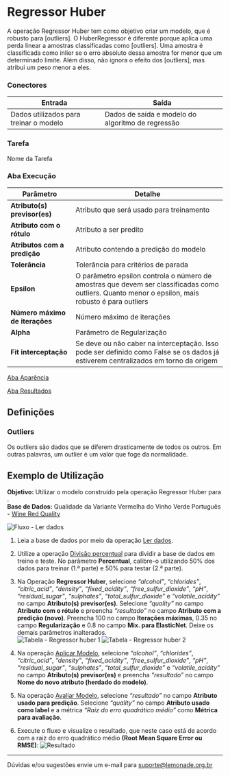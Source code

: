 # Regressor Huber
A operação Regressor Huber tem como objetivo criar um modelo, que é robusto para [outliers]. O HuberRegressor é diferente
 porque aplica uma perda linear a amostras classificadas como [outliers]. Uma amostra é classificada como inlier 
 se o erro absoluto dessa amostra for menor que um determinado limite. Além disso, não ignora o efeito dos [outliers], 
 mas atribui um peso menor a eles.

### Conectores
| Entrada | Saída |
| --- | --- |
| Dados utilizados para treinar o modelo | Dados de saída e modelo do algoritmo de regressão |

### Tarefa
Nome da Tarefa

### Aba Execução
| Parâmetro | Detalhe |
| --- | --- |
| **Atributo(s) previsor(es)** | Atributo que será usado para treinamento |
| **Atributo com o rótulo** | Atributo a ser predito |
| **Atributos com a predição** | Atributo contendo a predição do modelo |
| **Tolerância** | Tolerância para critérios de parada |
| **Epsilon** | O parâmetro epsilon controla o número de amostras que devem ser classificadas como outliers. Quanto menor o epsilon, mais robusto é para outliers |
| **Número máximo de iterações** | Número máximo de iterações |
| **Alpha** | Parâmetro de Regularização |
| **Fit interceptação** | Se deve ou não caber na interceptação. Isso pode ser definido como False se os dados já estiverem centralizados em torno da origem |

[Aba Aparência][1]

[Aba Resultados][2] 

## Definições
### Outliers
Os outliers são dados que se diferem drasticamente de todos os outros. Em outras palavras,
 um outlier é um valor que foge da normalidade.

## Exemplo de Utilização
**Objetivo:** Utilizar o modelo construído pela operação Regressor Huber para .\
**Base de Dados:** Qualidade da Variante Vermelha do Vinho Verde Português - [Wine Red Quality][3]

![Fluxo - Ler dados](/img/sklearn/aprendizado_de_maquina/regressor_linear/image3.png)

1. Leia a base de dados por meio da operação [Ler dados][4].

2. Utilize a operação [Divisão percentual][5] para dividir a base de dados em treino e teste. No parâmetro **Percentual**, calibre-o utilizando 50% dos dados para treinar (1.ª parte) e 50% para testar (2.ª parte).

3. Na Operação **Regressor Huber**, selecione *“alcohol”*, *“chlorides”*, *“citric_acid”*, *“density”*, *“fixed_acidity”*, *“free_sulfur_dioxide”*, *“pH”*, *“residual_sugar”*, *“sulphates”*, *“total_sulfur_dioxide”* e *“volatile_acidity”* no campo **Atributo(s) previsor(es)**. Selecione *“quality”* no campo  **Atributo com o rótulo** e preencha *“resultado”* no campo **Atributo com a predição (novo)**. Preencha 100 no campo **Iterações máximas**, 0.35 no campo **Regularização** e 0.8 no campo **Mix. para ElasticNet**. Deixe os demais parâmetros inalterados.\
	![Tabela - Regressor huber 1](/img/sklearn/aprendizado_de_maquina/regressor_huber/image4.png)
	![Tabela - Regressor huber 2](/img/sklearn/aprendizado_de_maquina/regressor_huber/image2.png)

4. Na operação [Aplicar Modelo][6], selecione *“alcohol”*, *“chlorides”*, *“citric_acid”*, *“density”*, *“fixed_acidity”*, *“free_sulfur_dioxide”*, *“pH”*, *“residual_sugar”*, *“sulphates”*, *“total_sulfur_dioxide”* e *“volatile_acidity”* no campo **Atributo(s) previsor(es)** e preencha *“resultado”* no campo **Nome do novo atributo (herdado do modelo)**. 

5. Na operação [Avaliar Modelo][7], selecione *“resultado”* no campo **Atributo usado para predição**. Selecione *“quality”* no campo **Atributo usado como label** e a métrica *“Raiz do erro quadrático médio”* como **Métrica para avaliação**.

6. Execute o fluxo e visualize o resultado, que neste caso está de acordo com a raiz do erro quadrático médio **(Root Mean Square Error ou RMSE)**:
	![Resultado](/img/sklearn/aprendizado_de_maquina/regressor_linear/image1.png)




---
Dúvidas e/ou sugestões envie um e-mail para suporte@lemonade.org.br

[resíduos]: #residuos
[1]: /pt-br/sklearn/documentacao-geral/aba-aparencia.html
[2]: /pt-br/sklearn/documentacao-geral/aba-resultados.html
[3]: /pt-br/sklearn/base-de-dados/#wine
[4]: /pt-br/sklearn/entrada-e-saida/ler-dados.html
[5]: /pt-br/sklearn/pre-processamento-de-dados/amostragem-divisao-percentual.html
[6]: /pt-br/sklearn/modelo-e-avaliacao/aplicar-modelo.html
[7]: /pt-br/sklearn/modelo-e-avaliacao/avaliar-modelo.html